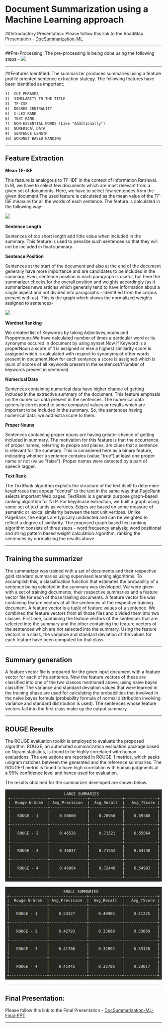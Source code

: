 # Document Summarization using a Machine Learning approach

##Introductory Presentation:
 Please follow this link to the RoadMap Presentation - [DocSummarization-ML](https://github.com/annepuharsha/Project-ML-DocumentSummarization/blob/master/DocSummarization-ML.pdf)
 
---------------------------------------------------------------------------------------------

##Pre-Processing:
 The pre-processing is being done using the following steps -
 ![](./Pics/Pre-Processing.png)


---------------------------------------------------------------------------------------------

##Features Identified:
 The summarizer produces summaries using a feature profile oriented sentence extraction stategy. The following features have been identified as important:
 
    1)  CUE PHRASES
    2)  SIMILARITY TO THE TITLE
    3)  TF-ISF
    4)  DEGREE CENTRALITY
    5)  C-LEX RANK
    6)  TEXT RANK
    7)  NON-ESSENTIAL WORDS (Like "Additionally")
    8)  NUMERICAl DATA
    9)  SENTENCE LENGTH
    10) WORDNET BASED RANKING

----------------------------------------------------------------------------------------------

## Feature Extraction
  **Mean TF-ISF** 
  
  This feature is analogous to TF-IDF in the context of Information Retrieval. In IR, we have to select few documents which are most relevant from a given set of documents. Here, we have to select few sentences from the given document.The used feature is calculated as the mean value of the TF-ISF measure for all the words of each sentence. The feature is calculated in the following way-
  
  ![](./Pics/TF-ISF.png)  
  
  **Sentence Length** 
  
  Sentences of too short length add little value when included in the summary. This feature is used to penalize such sentences so that they will not be included in final summary.

  **Sentence Position** 
  
  Sentences at the start of the document and also at the end of the document generally have more importance and are candidates to be included in the summary. Even, sentence position in each paragraph is useful, but here the summarizer checks for the overall position and weights accordingly (as it summarizes news articles which generally tend to have information about a single aspect and not divided into paragraphs - Identified from the corpus present with us). This is the graph which shows the normalized weights assigned to sentences-
  
  ![](./Pics/SentencePosition.png)

 **Wordnet Ranking**

   We created list of Keywords by taking Adjectives,nouns and Propernouns.We have calculated number of times a particular word or its synonyms occured in document by using synset.Now if Keyword is a properNoun a score of 1 is assigned or else a highest similarity score is assigned which is calculated with respect to synonyms of other words present in document.Now for each sentence a score is assigned which is (sum of scores of all keywords present in the sentence)/(Number of keywords present in sentence).

 **Numerical Data**
  
   Sentences containing numerical data have higher chance of getting included in the extractive summary of the document. This feature emphasis on the numerical data present in the sentences. The numerical data generally correspond to some computed values or results which are important to be included in the summary. So, the sentences having numerical data, we add extra score to them.

 **Proper Nouns**
  
   Sentences containing proper nouns are having greater chance of getting included in summary. The motivation for this feature is that the occurrence of proper names, referring to people and places, are clues that a sentence is relevant for the summary. This is considered here as a binary feature, indicating whether a sentence  contains (value "true") at least one proper name or not (value "false"). Proper names were detected by a part of speech tagger.
   
  **Text Rank**
  
   The TextRank algorithm exploits the structure of the text itself to determine keyphrases that appear "central" to the text in the same way that PageRank selects important Web pages. TextRank is a general purpose graph-based ranking algorithm for NLP. For keyphrase extraction, we built a graph using some set of text units as vertices. Edges are based
on some measure of semantic or lexical similarity between the text unit vertices. Unlike PageRank, the edges are typically undirected and can be weighted to reflect a degree of similarity. The proposed graph based text ranking algorithm consists of three steps - word frequency analysis; word positional and string pattern based weight calculation algorithm; ranking the sentences by normalizing the results above


----------------------------------------------------------------------------------------------



## Training the summarizer

   The summarizer was trained with a set of documents and their respective gold standard summaries using supervised learning algorithms. To accomplish this, a classification function that estimates the probability of a sentence being selected in the summary was developed. We were given with a set of training documents, their respective summaries and a feature vector file for each of those training documents. A feature vector file was containing feature vectors of all the sentences of the respective training document. A feature vector is a tuple of feature values of a sentence. We combined the feature vectors from all those files and divided them into two classes. First one, containing the feature vectors of the sentences
that are selected into the summary and the other containing the feature vectors of the sentences which are not selected into the summary. Using the feature vectors in a class, the variance and standard deviation of the values for each feature have been computed for that class.


----------------------------------------------------------------------------------------------



## Summary generation

   A feature vector file is prepared for the given input document with a feature vector for each of its sentence. Now the feature vectors of these are classified into one of the two classes mentioned above, using naive bayes classifier. The variance and standard deviation values that were learned in the training phase are used for calculating the probabilities that involved in the naive bayes formula (probability formula of normal distribution involving variance and standard distribution is used). The sentences whose feature vectors fall into the first class make up the output summary. 


----------------------------------------------------------------------------------------------


## ROUGE Results

   The ROUGE evaluation toolkit is employed to evaluate the proposed algorithm. ROUGE, an automated summarization evaluation package based on Ngram statistics, is found to be highly correlated with human evaluations. The evaluations are reported in ROUGE-1 metrics, which seeks unigram matches between the generated and the reference summaries. The ROUGE-1 metric is found to have high correlation with human judgments at a 95% confidence level and hence used for evaluation.



The results obtained for the summarizer developed are shown below.

 ![](./Pics/Large.png)


 ![](./Pics/Small.png)


----------------------------------------------------------------------------------------------

## Final Presentation:
 Please follow this link to the Final Presentation - [DocSummarization-ML-Final-PPT](https://github.com/annepuharsha/Project-ML-DocumentSummarization/blob/master/JusticeLeague_PPT.pdf)

 
---------------------------------------------------------------------------------------------



